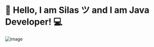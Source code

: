 # 👋 Hello, I am Silas ツ and I am Java Developer! 💻

![image](https://github.com/RushKingdom/RushKingdom/assets/140880750/5370e524-f762-4ce1-a569-db2fd4b031d3)
